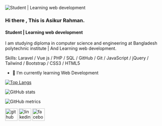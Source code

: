 ![Student | Learning web development](https://media.licdn.com/dms/image/D4E16AQEs-E1q4b3oEw/profile-displaybackgroundimage-shrink_350_1400/0/1698253157399?e=1703721600&v=beta&t=sYYYB5lHVNinNBnoV0G8-OVMVs-F62fFGgfDzGQ-E-4)
### Hi there , This is Asikur Rahman.
#### Student | Learning web development


I am studying diploma in computer science and engineering at Bangladesh polytechnic institute | And Learning web development.

Skills: Laravel / Vue js / PHP / SQL / GitHub / Git / JavaScript / jQuery / Tailwind / Bootstrap / CSS3 / HTML5

- 🌱 I’m currently learning Web Development 

[![Top Langs](https://github-readme-stats.vercel.app/api/top-langs/?username=Asikur580)](https://github.com/anuraghazra/github-readme-stats)

![GitHub stats](https://github-readme-stats.vercel.app/api?username=Asikur580&show_icons=true)  

![GitHub metrics](https://metrics.lecoq.io/Asikur580)  

 

[<img src='https://cdn.jsdelivr.net/npm/simple-icons@3.0.1/icons/github.svg' alt='github' height='40'>](https://github.com/Asikur580)  [<img src='https://cdn.jsdelivr.net/npm/simple-icons@3.0.1/icons/linkedin.svg' alt='linkedin' height='40'>](https://www.linkedin.com/in/asikur-rahman-07051b298/)  [<img src='https://cdn.jsdelivr.net/npm/simple-icons@3.0.1/icons/facebook.svg' alt='facebook' height='40'>](https://www.facebook.com/asik.580)  

